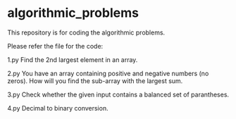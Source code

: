 # algorithmic_problems
This repository is for coding the algorithmic problems.

Please refer the file for the code:

1.py
Find the 2nd largest element in an array.

2.py
You have an array containing positive and negative numbers (no zeros). How will you find the sub-array with the largest sum.

3.py
Check whether the given input contains a balanced set of parantheses.

4.py
Decimal to binary conversion.
